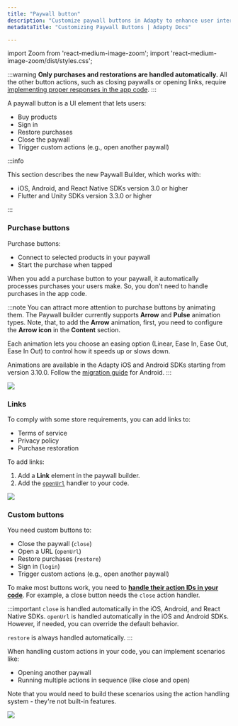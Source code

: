 ```yaml
---
title: "Paywall button"
description: "Customize paywall buttons in Adapty to enhance user interactions and increase conversions."
metadataTitle: "Customizing Paywall Buttons | Adapty Docs"

---
```


<!--- paywall-buttons.md ---> 

import Zoom from 'react-medium-image-zoom';
import 'react-medium-image-zoom/dist/styles.css';

:::warning
**Only purchases and restorations are handled automatically.** All the other button actions, such as closing paywalls or opening links, require [implementing proper responses in the app code](handle-paywall-actions.md).
:::

A paywall button is a UI element that lets users:
- Buy products
- Sign in
- Restore purchases
- Close the paywall
- Trigger custom actions (e.g., open another paywall)

:::info

This section describes the new Paywall Builder, which works with:
- iOS, Android, and React Native SDKs version 3.0 or higher
- Flutter and Unity SDKs version 3.3.0 or higher

:::

### Purchase buttons
Purchase buttons:
- Connect to selected products in your paywall
- Start the purchase when tapped

When you add a purchase button to your paywall, it automatically processes purchases your users make. So, you don't need to handle purchases in the app code.

:::note
You can attract more attention to purchase buttons by animating them. The Paywall builder currently supports **Arrow** and **Pulse** animation types. Note, that, to add the **Arrow** animation, first, you need to configure the **Arrow icon** in the **Content** section.

Each animation lets you choose an easing option (Linear, Ease In, Ease Out, Ease In Out) to control how it speeds up or slows down.

Animations are available in the Adapty iOS and Android SDKs starting from version 3.10.0. Follow the [migration guide](migration-to-android-310.md) for Android.
:::

<Zoom>
  <img src={require('./img/purchase-button.gif').default}
  style={{
    border: '1px solid #727272', /* border width and color */
    width: '700px', /* image width */
    display: 'block', /* for alignment */
    margin: '0 auto' /* center alignment */
  }}
/>
</Zoom>

### Links
To comply with some store requirements, you can add links to:
- Terms of service
- Privacy policy
- Purchase restoration

To add links:
1. Add a **Link** element in the paywall builder.
2. Add the [`openUrl`](handling-pb-paywall-events.md) handler to your code.


<Zoom>
  <img src={require('./img/pb-links.webp').default}
  style={{
    border: '1px solid #727272', /* border width and color */
    width: '700px', /* image width */
    display: 'block', /* for alignment */
    margin: '0 auto' /* center alignment */
  }}
/>
</Zoom>

### Custom buttons
You need custom buttons to:
- Close the paywall (`close`)
- Open a URL (`openUrl`)
- Restore purchases (`restore`)
- Sign in (`login`)
- Trigger custom actions (e.g., open another paywall)

To make most buttons work, you need to [**handle their action IDs in your code**](handle-paywall-actions.md). For example, a close button needs the `close` action handler.

:::important
`close` is handled automatically in the iOS, Android, and React Native SDKs. `openUrl` is handled automatically in the iOS and Android SDKs. However, if needed, you can override the default behavior.

`restore` is always handled automatically.
:::

When handling custom actions in your code, you can implement scenarios like:

- Opening another paywall
- Running multiple actions in sequence (like close and open)

Note that you would need to build these scenarios using the action handling system - they're not built-in features.

<Zoom>
  <img src={require('./img/pb-custom-button.webp').default}
  style={{
    border: '1px solid #727272', /* border width and color */
    width: '700px', /* image width */
    display: 'block', /* for alignment */
    margin: '0 auto' /* center alignment */
  }}
/>
</Zoom>